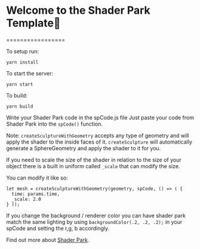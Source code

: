 # Welcome to the Shader Park Template🎉
=================

To setup run:
```
yarn install
```

To start the server:
```
yarn start
```

To build:
```
yarn build
```

Write your Shader Park code in the spCode.js file
Just paste your code from Shader Park into the `spCode()` function.

Note: `createSculptureWithGeometry` accepts any type of geometry and will apply the shader to the inside faces of it. `createSculpture` will automatically generate a SphereGeometry and apply the shader to it for you.


If you need to scale the size of the shader in relation to the size of your object there is a built in uniform called `_scale` that can modify the size.

You can modify it like so:
```
let mesh = createSculptureWithGeometry(geometry, spCode, () => ( {
  time: params.time,
  _scale: 2.0
} ));
```

If you change the background / renderer color you can have shader park match the same lighting by using `backgroundColor(.2, .2, .2);` in your spCode and setting the r,g, b accordingly.


Find out more about [Shader Park](https://shaderpark.netlify.com/).
